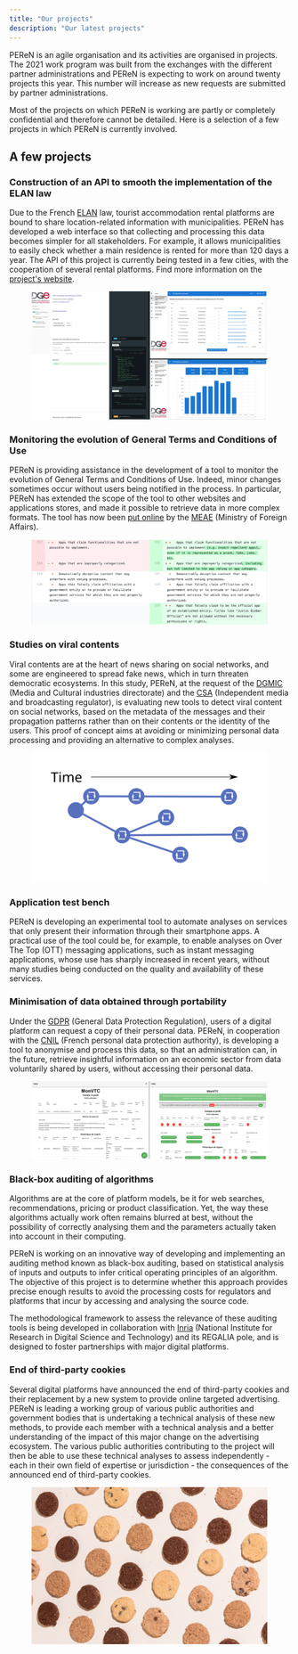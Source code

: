 ```yaml
---
title: "Our projects"
description: "Our latest projects"
---
```


PEReN is an agile organisation and its activities are organised in projects. The 2021 work program was built from the exchanges with the different partner administrations and PEReN is expecting to work on around twenty projects this year. This number will increase as new requests are submitted by partner administrations.

Most of the projects on which PEReN is working are partly or completely confidential and therefore cannot be detailed. Here is a selection of a few projects in which PEReN is currently involved.



## A few projects


### Construction of an API to smooth the implementation of the ELAN law

Due to the French [ELAN][1] law, tourist accommodation rental platforms are bound to share location-related information with municipalities. PEReN has developed a web interface so that collecting and processing this data becomes simpler for all stakeholders. For example, it allows municipalities to easily check whether a main residence is rented for more than 120 days a year. The API of this project is currently being tested in a few cities, with the cooperation of several rental platforms. Find more information on the [project's website][12].

<figure class="fr-content-media fr-content-media--sm">
    <div class="fr-content-media__img">
        <img src="api-meubles.png" alt="API ELAN project illustration">
    </div>
</figure>

### Monitoring the evolution of General Terms and Conditions of Use


PEReN is providing assistance in the development of a tool to monitor the evolution of General Terms and Conditions of Use. Indeed, minor changes sometimes occur without users being notified in the process. In particular, PEReN has extended the scope of the tool to other websites and applications stores, and made it possible to retrieve data in more complex formats. The tool has now been [put online][8] by the [MEAE][2] (Ministry of Foreign Affairs).

<figure class="fr-content-media fr-content-media--sm">
    <div class="fr-content-media__img">
        <img src="cgus-case-study.png" alt="CGUs monitoring project illustration">
    </div>
</figure>

### Studies on viral contents


Viral contents are at the heart of news sharing on social networks, and some are engineered to spread fake news, which in turn threaten democratic ecosystems. In this study, PEReN, at the request of the [DGMIC][3] (Media and Cultural industries directorate) and the [CSA][4] (Independent media and broadcasting regulator), is evaluating new tools to detect viral content on social networks, based on the metadata of the messages and their propagation patterns rather than on their contents or the identity of the users. This proof of concept aims at avoiding or minimizing personal data processing and providing an alternative to complex analyses.


<figure class="fr-content-media fr-content-media--sm">
    <div class="fr-content-media__img">
        <img src="viralite.svg" alt="Studies on viral content illustration">
    </div>
</figure>


### Application test bench


PEReN is developing an experimental tool to automate analyses on services that only present their information through their smartphone apps. A practical use of the tool could be, for example, to enable analyses on Over The Top (OTT) messaging applications, such as instant messaging applications, whose use has sharply increased in recent years, without many studies being conducted on the quality and availability of these services.


### Minimisation of data obtained through portability


Under the [GDPR][9] (General Data Protection Regulation), users of a digital platform can request a copy of their personal data. PEReN, in cooperation with the [CNIL][6] (French personal data protection authority), is developing a tool to anonymise and process this data, so that an administration can, in the future, retrieve insightful information on an economic sector from data voluntarily shared by users, without accessing their personal data.

<figure class="fr-content-media fr-content-media--sm">
    <div class="fr-content-media__img">
        <img src="portabilite-donnees.png" alt="Data portability project illustration">
    </div>
</figure>

### Black-box auditing of algorithms


Algorithms are at the core of platform models, be it for web searches, recommendations, pricing or product classification. Yet, the way these algorithms actually work often remains blurred at best, without the possibility of correctly analysing them and the parameters actually taken into account in their computing.

PEReN is working on an innovative way of developing and implementing an auditing method known as black-box auditing, based on statistical analysis of inputs and outputs to infer critical operating principles of an algorithm. The objective of this project is to determine whether this approach provides precise enough results to avoid the processing costs for regulators and platforms that incur by accessing and analysing the source code.

The methodological framework to assess the relevance of these auditing tools is being developed in collaboration with [Inria][5] (National Institute for Research in Digital Science and Technology) and its REGALIA pole, and is designed to foster partnerships with major digital platforms.



### End of third-party cookies


Several digital platforms have announced the end of third-party cookies and their replacement by a new system to provide online targeted advertising. PEReN is leading a working group of various public authorities and government bodies that is undertaking a technical analysis of these new methods, to provide each member with a technical analysis and a better understanding of the impact of this major change on the advertising ecosystem. The various public authorities contributing to the project will then be able to use these technical analyses to assess independently - each in their own field of expertise or jurisdiction - the consequences of the announced end of third-party cookies.

<figure class="fr-content-media fr-content-media--sm">
    <div class="fr-content-media__img">
        <img src="cookies.jpg" alt="End of third-party project illustration">
    </div>
</figure>


[1]: https://www.legifrance.gouv.fr/jorf/id/JORFTEXT000037639478/
[2]: https://www.diplomatie.gouv.fr/fr/
[3]: https://www.culture.gouv.fr/Nous-connaitre/Organisation/La-direction-generale-des-medias-et-des-industries-culturelles
[4]: https://www.csa.fr/
[5]: https://inria.fr/en
[6]: https://www.cnil.fr/
[7]: https://www.entreprises.gouv.fr/fr
[8]: https://www.diplomatie.gouv.fr/fr/politique-etrangere-de-la-france/diplomatie-numerique/blog-de-l-equipe/article/open-terms-archive-scripta-manent
[9]: https://gdpr.eu/
[10]: https://www.amf-france.org/fr/actualites-publications/actualites/gamestop-mania-retour-sur-un-phenomene-de-marche
[11]: https://www.amf-france.org/fr
[12]: https://meubles.peren.fr/
